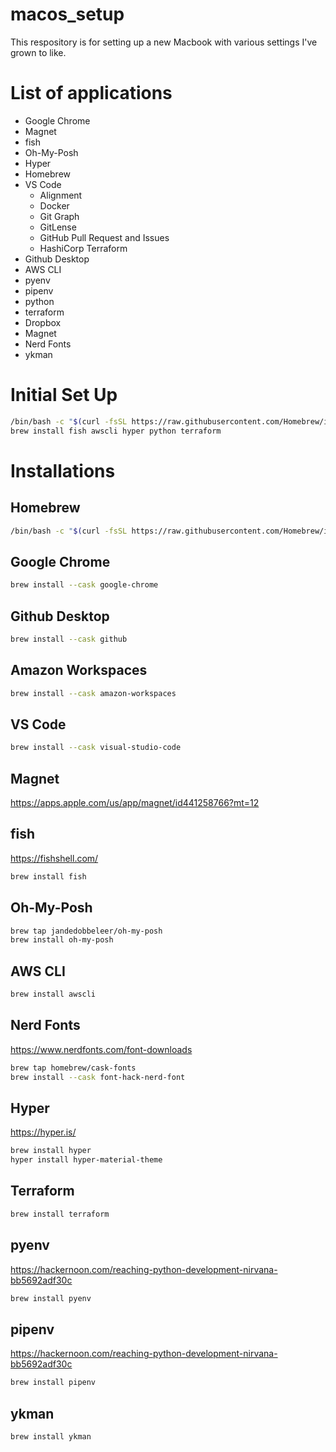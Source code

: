 # macos_setup
This respository is for setting up a new Macbook with various settings I've grown to like.

# List of applications
- Google Chrome
- Magnet
- fish
- Oh-My-Posh
- Hyper
- Homebrew
- VS Code
    - Alignment
    - Docker
    - Git Graph
    - GitLense
    - GitHub Pull Request and Issues
    - HashiCorp Terraform
- Github Desktop
- AWS CLI
- pyenv
- pipenv
- python
- terraform
- Dropbox
- Magnet
- Nerd Fonts
- ykman

# Initial Set Up
```bash
/bin/bash -c "$(curl -fsSL https://raw.githubusercontent.com/Homebrew/install/HEAD/install.sh)"
brew install fish awscli hyper python terraform
```
# Installations
## Homebrew
```bash
/bin/bash -c "$(curl -fsSL https://raw.githubusercontent.com/Homebrew/install/HEAD/install.sh)"
```

## Google Chrome
```bash
brew install --cask google-chrome
```

## Github Desktop
```bash
brew install --cask github
```

## Amazon Workspaces
```bash
brew install --cask amazon-workspaces
```

## VS Code
```bash
brew install --cask visual-studio-code
```

## Magnet
https://apps.apple.com/us/app/magnet/id441258766?mt=12
## fish
https://fishshell.com/
```bash
brew install fish
```

## Oh-My-Posh
```bash
brew tap jandedobbeleer/oh-my-posh
brew install oh-my-posh
```

## AWS CLI
```bash
brew install awscli
```

## Nerd Fonts
https://www.nerdfonts.com/font-downloads
```bash
brew tap homebrew/cask-fonts
brew install --cask font-hack-nerd-font
```

## Hyper
https://hyper.is/
```bash
brew install hyper
hyper install hyper-material-theme
```

## Terraform
```bash
brew install terraform
```

## pyenv
https://hackernoon.com/reaching-python-development-nirvana-bb5692adf30c
```bash
brew install pyenv
```

## pipenv
https://hackernoon.com/reaching-python-development-nirvana-bb5692adf30c
```bash
brew install pipenv
```

## ykman
```bash
brew install ykman
```
